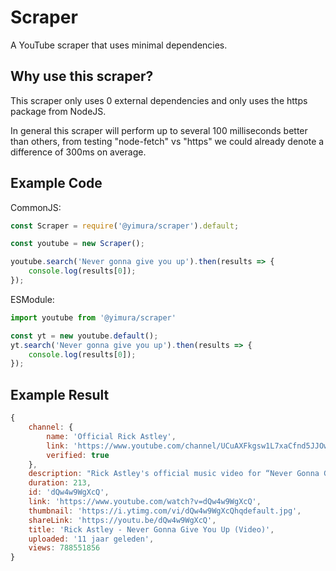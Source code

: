 # Scraper
A YouTube scraper that uses minimal dependencies.

## Why use this scraper?

This scraper only uses 0 external dependencies and only uses the https package from NodeJS.

In general this scraper will perform up to several 100 milliseconds better than others, from testing "node-fetch" vs "https" we could already denote a difference of 300ms on average.

## Example Code

CommonJS:
```js
const Scraper = require('@yimura/scraper').default;

const youtube = new Scraper();

youtube.search('Never gonna give you up').then(results => {
    console.log(results[0]);
});
```

ESModule:
```js
import youtube from '@yimura/scraper'

const yt = new youtube.default();
yt.search('Never gonna give you up').then(results => {
    console.log(results[0]);
});
```

## Example Result

```js
{
    channel: {
        name: 'Official Rick Astley',
        link: 'https://www.youtube.com/channel/UCuAXFkgsw1L7xaCfnd5JJOw',
        verified: true
    },
    description: "Rick Astley's official music video for “Never Gonna Give You Up” Listen to Rick Astley: https://RickAstley.lnk.to/_listenYD Subscribe ...",
    duration: 213,
    id: 'dQw4w9WgXcQ',
    link: 'https://www.youtube.com/watch?v=dQw4w9WgXcQ',
    thumbnail: 'https://i.ytimg.com/vi/dQw4w9WgXcQhqdefault.jpg',
    shareLink: 'https://youtu.be/dQw4w9WgXcQ',
    title: 'Rick Astley - Never Gonna Give You Up (Video)',
    uploaded: '11 jaar geleden',
    views: 788551856
}
```
